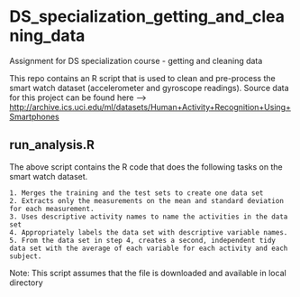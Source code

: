 # DS_specialization_getting_and_cleaning_data
Assignment for DS specialization course - getting and cleaning data

This repo contains an R script that is used to clean and pre-process the smart watch dataset (accelerometer and gyroscope readings). Source data for this project can be found here --> http://archive.ics.uci.edu/ml/datasets/Human+Activity+Recognition+Using+Smartphones

## run_analysis.R  
The above script contains the R code that does the following tasks on the smart watch dataset.
	
	1. Merges the training and the test sets to create one data set
	2. Extracts only the measurements on the mean and standard deviation for each measurement.
	3. Uses descriptive activity names to name the activities in the data set
	4. Appropriately labels the data set with descriptive variable names.
	5. From the data set in step 4, creates a second, independent tidy data set with the average of each variable for each activity and each subject.
	
Note: This script assumes that the file is downloaded and available in local directory
